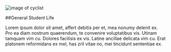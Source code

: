 ![image of cyclist](https://images.unsplash.com/photo-1543269865-cbf427effbad?ixlib=rb-1.2.1&ixid=eyJhcHBfaWQiOjEyMDd9&auto=format&fit=crop&w=1950&q=80)

##General Student Life 

Lorem ipsum dolor sit amet, affert debitis per et, mea nonumy delenit ex. Pro ea diam nostrum quaerendum, te convenire voluptatibus vis. Utinam tamquam vim cu. Dolores facilisis ex vis. Latine ancillae delicata vim cu. Erat platonem reformidans ex mel, has zril vitae no, mei tincidunt sententiae ex.


